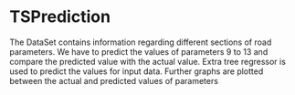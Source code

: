 # TSPrediction
The DataSet contains information regarding different sections of road parameters. We have to predict the values of parameters 9 to 13 and compare the predicted value with the actual value. Extra tree regressor is used to predict the values for input data. Further graphs are plotted between the actual and predicted values of parameters
